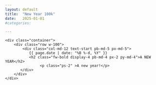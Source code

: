 ```yaml
---
layout: default
title:  "New Year 100k"
date:   2025-01-01 
#categories: 

---
```

<html>
<body>

   <!-- Main Section -->
    <div class="container">
        <div class="row w-100">
            <div class="col-md-12 text-start pb-md-5 px-md-5">
               {{ page.date | date: "%B %-d, %Y" }}
               <h2 class="fw-bold display-4 pb-md-4 px-2 py-md-4">A NEW YEAR</h2>
                    <p class="ps-2" >A new year!</p>
           </div>
        </div>
    </div>
</body>
</html>